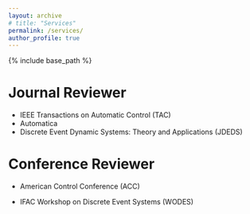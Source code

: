 ```yaml
---
layout: archive
# title: "Services"
permalink: /services/
author_profile: true
---
```


{% include base_path %}

# Journal Reviewer
- IEEE Transactions on Automatic Control (TAC)
- Automatica
- Discrete Event Dynamic Systems: Theory and Applications (JDEDS)

# Conference Reviewer
- American Control Conference (ACC)
<!-- - IEEE Conference on Decision and Control (CDC) -->
- IFAC Workshop on Discrete Event Systems (WODES)
